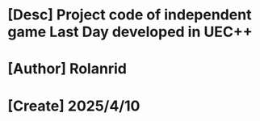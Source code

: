 # [Desc] Project code of independent game Last Day developed in UEC++
# [Author] Rolanrid
# [Create] 2025/4/10
